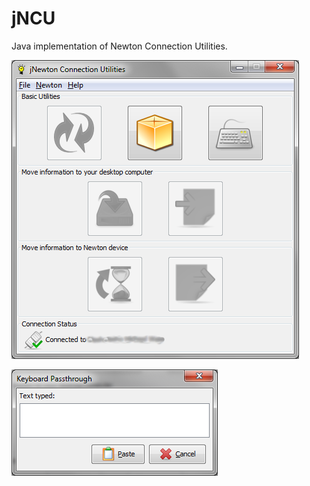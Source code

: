 # jNCU
Java implementation of Newton Connection Utilities.

![Main Screen](doc/jncu-main.png)

![Keyboard input](doc/jncu-key.png)
